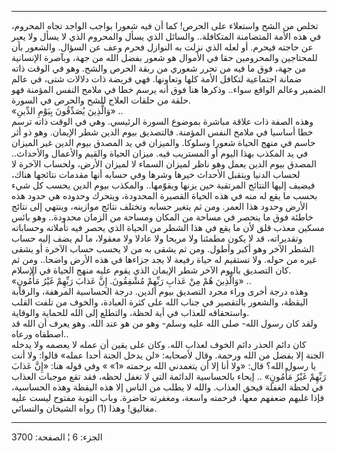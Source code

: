 ------------------------------------------------------------------------

تخلص من الشح واستعلاء على الحرص! كما أن فيه شعورا بواجب الواجد تجاه
المحروم، في هذه الأمة المتضامنة المتكافلة.. والسائل الذي يسأل والمحروم
الذي لا يسأل ولا يعبر عن حاجته فيحرم. أو لعله الذي نزلت به النوازل فحرم
وعف عن السؤال. والشعور بأن للمحتاجين والمحرومين حقا في الأموال هو شعور
بفضل الله من جهة، وبآصرة الإنسانية من جهة، فوق ما فيه من تحرر شعوري من
ربقة الحرص والشح. وهو في الوقت ذاته ضمانة اجتماعية لتكافل الأمة كلها
وتعاونها. فهي فريضة ذات دلالات شتى، في عالم الضمير وعالم الواقع سواء..
وذكرها هنا فوق أنه يرسم خطا في ملامح النفس المؤمنة فهو حلقة من حلقات
العلاج للشح والحرص في السورة.  
«وَالَّذِينَ يُصَدِّقُونَ بِيَوْمِ الدِّينِ» ..  
وهذه الصفة ذات علاقة مباشرة بموضوع السورة الرئيسي. وهي في الوقت ذاته
ترسم خطا أساسيا في ملامح النفس المؤمنة. فالتصديق بيوم الدين شطر الإيمان.
وهو ذو أثر حاسم في منهج الحياة شعورا وسلوكا. والميزان في يد المصدق بيوم
الدين غير الميزان في يد المكذب بهذا اليوم أو المستريب فيه. ميزان الحياة
والقيم والأعمال والأحداث.. المصدق بيوم الدين يعمل وهو ناظر لميزان السماء
لا لميزان الأرض، ولحساب الآخرة لا لحساب الدنيا ويتقبل الأحداث خيرها
وشرها وفي حسابه أنها مقدمات نتائجها هناك، فيضيف إليها النتائج المرتقبة
حين يزنها ويقوّمها.. والمكذب بيوم الدين يحسب كل شيء بحسب ما يقع له منه في
هذه الحياة القصيرة المحدودة، ويتحرك وحدوده هي حدود هذه الأرض وحدود هذا
العمر. ومن ثم يتغير حسابه وتختلف نتائج موازينه، وينتهي إلى نتائج خاطئة
فوق ما ينحصر في مساحة من المكان ومساحة من الزمان محدودة.. وهو بائس مسكين
معذب قلق لأن ما يقع في هذا الشطر من الحياة الذي يحصر فيه تأملاته
وحساباته وتقديراته، قد لا يكون مطمئنا ولا مريحا ولا عادلا ولا معقولا، ما
لم يضف إليه حساب الشطر الآخر وهو أكبر وأطول. ومن ثم يشقى به من لا يحسب
حساب الآخرة أو يشقى غيره من حوله. ولا تستقيم له حياة رفيعة لا يجد جزاءها
في هذه الأرض واضحا.. ومن ثم كان التصديق باليوم الآخر شطر الإيمان الذي
يقوم عليه منهج الحياة في الإسلام.  
«وَالَّذِينَ هُمْ مِنْ عَذابِ رَبِّهِمْ مُشْفِقُونَ. إِنَّ عَذابَ رَبِّهِمْ غَيْرُ مَأْمُونٍ» ..  
وهذه درجة أخرى وراء مجرد التصديق بيوم الدين. درجة الحساسية المرهفة،
والرقابة اليقظة، والشعور بالتقصير في جناب الله على كثرة العبادة، والخوف
من تلفت القلب واستحقاقه للعذاب في أية لحظة، والتطلع إلى الله للحماية
والوقاية.  
ولقد كان رسول الله- صلى الله عليه وسلم- وهو من هو عند الله. وهو يعرف أن
الله قد اصطفاه ورعاه..  
كان دائم الحذر دائم الخوف لعذاب الله. وكان على يقين أن عمله لا يعصمه ولا
يدخله الجنة إلا بفضل من الله ورحمة. وقال لأصحابه: «لن يدخل الجنة أحدا
عمله» قالوا: ولا أنت يا رسول الله؟ قال: «ولا أنا إلا أن يتغمدني الله
برحمته «1» » وفي قوله هنا: «إِنَّ عَذابَ رَبِّهِمْ غَيْرُ مَأْمُونٍ» .. إيحاء بالحساسية
الدائمة التي لا تغفل لحظه، فقد تقع موجبات العذاب في لحظة الغفلة فيحق
العذاب. والله لا يطلب من الناس إلا هذه اليقظة وهذه الحساسية، فإذا غلبهم
ضعفهم معها، فرحمته واسعة، ومغفرته حاضرة. وباب التوبة مفتوح ليست عليه
مغاليق! وهذا (1) رواه الشيخان والنسائي.

------------------------------------------------------------------------

الجزء: 6 ¦ الصفحة: 3700
